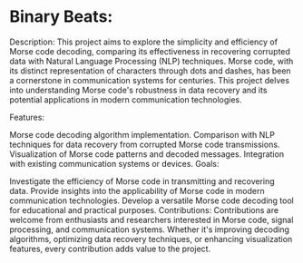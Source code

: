 # Binary Beats: 

Description:
This project aims to explore the simplicity and efficiency of Morse code decoding, comparing its effectiveness in recovering corrupted data with Natural Language Processing (NLP) techniques. Morse code, with its distinct representation of characters through dots and dashes, has been a cornerstone in communication systems for centuries. This project delves into understanding Morse code's robustness in data recovery and its potential applications in modern communication technologies.

Features:

Morse code decoding algorithm implementation.
Comparison with NLP techniques for data recovery from corrupted Morse code transmissions.
Visualization of Morse code patterns and decoded messages.
Integration with existing communication systems or devices.
Goals:

Investigate the efficiency of Morse code in transmitting and recovering data.
Provide insights into the applicability of Morse code in modern communication technologies.
Develop a versatile Morse code decoding tool for educational and practical purposes.
Contributions:
Contributions are welcome from enthusiasts and researchers interested in Morse code, signal processing, and communication systems. Whether it's improving decoding algorithms, optimizing data recovery techniques, or enhancing visualization features, every contribution adds value to the project.

